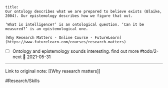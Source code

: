 ```ad-quote
title: 
Our ontology describes what we are prepared to believe exists (Blaike, 2004). Our epistemology describes how we figure that out.

‘What is intelligence?’ is an ontological question. ‘Can it be measured?’ is an epistemological one.

[Why Research Matters - Online Course - FutureLearn](https://www.futurelearn.com/courses/research-matters)
```

- [ ] Ontology and epistemology sounds interesting. find out more #todo/2-next  📅 2021-05-31

---
Link to original note:
[[Why research matters]]

#Research/Skills 